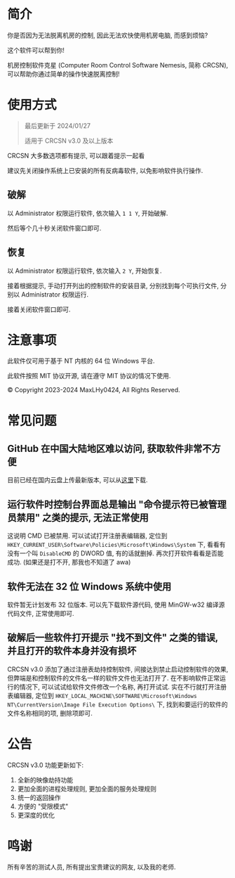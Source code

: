 # 简介

你是否因为无法脱离机房的控制, 因此无法欢快使用机房电脑, 而感到烦恼?

这个软件可以帮到你!

机房控制软件克星 (Computer Room Control Software Nemesis, 简称 CRCSN), 可以帮助你通过简单的操作快速脱离控制!

# 使用方式

> 最后更新于 2024/01/27
> 
> 适用于 CRCSN v3.0 及以上版本

CRCSN 大多数选项都有提示, 可以跟着提示一起看

建议先关闭操作系统上已安装的所有反病毒软件, 以免影响软件执行操作.

## 破解

以 Administrator 权限运行软件, 依次输入 `1 1 Y`, 开始破解.

然后等个几十秒关闭软件窗口即可.

## 恢复

以 Administrator 权限运行软件, 依次输入 `2 Y`, 开始恢复.

接着根据提示, 手动打开列出的控制软件的安装目录, 分别找到每个可执行文件, 分别以 Administrator 权限运行.

接着关闭软件窗口即可.

# 注意事项

此软件仅可用于基于 NT 内核的 64 位 Windows 平台.

此软件按照 MIT 协议开源, 请在遵守 MIT 协议的情况下使用.

© Copyright 2023-2024 MaxLHy0424, All Rights Reserved.

# 常见问题

## GitHub 在中国大陆地区难以访问, 获取软件非常不方便

目前已经在国内云盘上传最新版本, 可以从[这里](https://www.123pan.com/s/HmR8jv-tZLN.html "点击跳转至第三方云盘")下载.

## 运行软件时控制台界面总是输出 "命令提示符已被管理员禁用" 之类的提示, 无法正常使用

这说明 CMD 已被禁用. 可以试试打开注册表编辑器, 定位到 `HKEY_CURRENT_USER\Software\Policies\Microsoft\Windows\System` 下, 看看有没有一个叫 `DisableCMD` 的 DWORD 值, 有的话就删掉. 再次打开软件看看是否能成功. (如果还是打不开, 那我也不知道了 awa)

## 软件无法在 32 位 Windows 系统中使用

软件暂无计划发布 32 位版本. 可以先下载软件源代码, 使用 MinGW-w32 编译源代码文件, 正常使用即可.

## 破解后一些软件打开提示 "找不到文件" 之类的错误, 并且打开的软件本身并没有损坏

CRCSN v3.0 添加了通过注册表劫持控制软件, 间接达到禁止启动控制软件的效果, 但弊端是和控制软件的文件名一样的软件文件也无法打开了. 在不影响软件正常运行的情况下, 可以试试给软件文件修改一个名称, 再打开试试. 实在不行就打开注册表编辑器, 定位到 `HKEY_LOCAL_MACHINE\SOFTWARE\Microsoft\Windows NT\CurrentVersion\Image File Execution Options\` 下, 找到和要运行的软件的文件名称相同的项, 删除项即可.

# 公告

CRCSN v3.0 功能更新如下:
1. 全新的映像劫持功能
2. 更加全面的进程处理规则, 更加全面的服务处理规则
3. 统一的返回操作
4. 方便的 "受限模式"
5. 更深度的优化

# 鸣谢

所有辛苦的测试人员, 所有提出宝贵建议的网友, 以及我的老师.